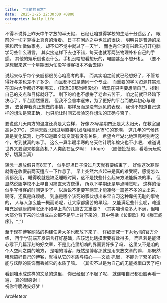 ```yaml
---
title:  "年前的日常"
date:  2025-1-25 22:30:00 +0800
categories: Daily Life
---
```

不得不说算上昨天中午才放的半天假，
已经让咱觉得学校的生活十分遥远了，
眼前的一切才算得上真真的活着。
日子在闲适之中也过的很快，
明明只是普通的采买和帮忙做做家务，
却不知不觉中就过了一天半，
而也完全没有兴趣去打开电脑学习些什么语言。
其实接这样下去也不错，每天也就写两张物理补补自己的手感。
其他的娱乐倒也没什么，手机没啥想看想玩的，电脑甚至不想开机。
（要不是想起来这一个星期因为忙没写博客根本不会去碰）

说起来似乎每个亲戚都很关心咱高考的事，
而其实咱之前就已经想好了，不管考得好与差也差不了多少，
而且都不过是选同一个专业，
而重要的学习资源其实现在国内大学都好不到哪去，（顶流C9那当咱没说）
咱现在只需要想清自己，找到自己的支点和目标就好了。
剩下的咱也不想拼了老命去苦干，
咱之前就已经暗下决心了，平台固然重要，
但我不会舍本逐末，为了更好的平台而放弃初心与理想，
去舍弃我真正想做的事情，那样反而是没有远见的表现，
我也不知道自己这样的想法是否正确，
也只能让时间去检验这样想法的正确与否了。

要说这几天南方的温度还真是大变样，
好像23号星期四还是大太阳天，在教室里高达20°C，
这两天西北风过境直接引发降幅高达15°C的寒潮，
这几年的气候还真是变化莫测，也不知道跟全球变暖有没有关系，
希望今年湖北地理高考别考这个，考到就真的麻了。
这么一算半暖半寒的冬天估计明年蝗灾也不小吧，
难道说世界又要迎来粮食危机？人类危在旦夕啊！（doge）
（随便扯扯淡，看着玩玩就好，切莫当真）

转念一想放假只有8天了，
似乎舒坦日子没过几天就有要结束了，
好像这次寒假就得在收假前两天适应一下作息了。
早上突然六点起来是真的难受啊，感觉怎么调都没用，
睡得晚就是缺乏睡眠时间，这不是找些什么起床方法能解决的事，
但显然说服学校不上早自习简直天方夜谭，
所以下学期还是早点睡觉吧，
这样的话似乎写博客的时间更少了，
以后说不定要写两天才能凑够一篇差不多的文出来，
啊呀，还真是麻烦呢。
到底是哪个该死的家伙想出来早自习这种卑劣无耻的事物的，
人与人怎么能一概而论呢，让大家都痛苦的早起，
又能满足些什么呢，难道咱充足健康的睡眠还不如早上背的几篇古文重要？
（其实咱也没多大不满，但咱大部分背下来的长诗或古文都不是早上背下来的，其中包括《长恨歌》和《滕王阁序》，^_^）

至于现在博客网站的构建任务大多也都放下来了，
仔细研究一下Jekyll的官方介绍，
再学学前端开发语言打好基础，应该远比瞎摸索要有效得多，
而且若是能潜心写下几篇深刻的好文章，不是比花里胡哨的界面要好多了吗，
这里又不是咱的个人空间之类的地方，
是咱的博客，既然是博客那就是用来放文章的嘛，
那既然咱想搞好自己的博客，就得从它的本质与核心——文章 抓起，
不能为了繁多的功能与炫酷的装饰而丢掉它的本质了嘛。
（其实不过是为自己的无能找借口罢了吧）

看到咱水成这样的文章的这里， 
你已经很了不起了呢， 
就连咱自己都没脸再看一遍， 
真的很感谢！  
祝你今晚晚安好梦！

*ArcMeteor*

